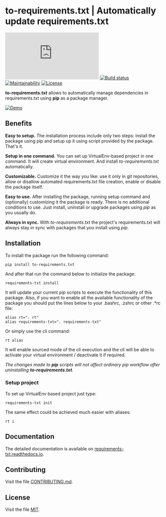 # to-requirements.txt | Automatically update requirements.txt 

[![PyPI release](https://img.shields.io/pypi/v/to-requirements.txt)](https://pypi.org/project/to-requirements.txt/)
[![Build status](https://github.com/VoIlAlex/requirements-txt/actions/workflows/publish-to-pypi.yml/badge.svg)](https://github.com/VoIlAlex/requirements-txt/actions/workflows/publish-to-pypi.yml/badge.svg)
[![Maintainability](https://img.shields.io/maintenance/yes/2024)](https://img.shields.io/maintenance/yes/2024)
[![License](https://img.shields.io/github/license/VoIlAlex/requirements-txt)](https://github.com/VoIlAlex/requirements-txt/blob/master/LICENSE.md)

[//]: # ([![Downloads]&#40;https://static.pepy.tech/personalized-badge/to-requirements.txt?period=total&units=international_system&left_color=grey&right_color=green&left_text=Downloads&#41;]&#40;https://pepy.tech/project/appdata&#41;)

[//]: # ([![Linux]&#40;https://svgshare.com/i/Zhy.svg&#41;]&#40;https://svgshare.com/i/Zhy.svg&#41;)

[//]: # ([![Windows]&#40;https://svgshare.com/i/ZhY.svg&#41;]&#40;https://svgshare.com/i/ZhY.svg&#41;)

[//]: # ([![macOS]&#40;https://svgshare.com/i/ZjP.svg&#41;]&#40;https://svgshare.com/i/ZjP.svg&#41;)

**to-requirements.txt** allows to automatically manage dependencies in requirements.txt using **pip** as a package manager.


[![Demo](https://media.giphy.com/media/y9dUiCm2SwaU8qR0eD/giphy.gif)](https://media.giphy.com/media/y9dUiCm2SwaU8qR0eD/giphy.gif)


## Benefits

**Easy to setup.**
The installation process include only two steps: install the package using pip
and setup up it using script provided by the package. That's it.

**Setup in one command.**
You can set up VirtualEnv-based project in one command. It will create virtual environment.
And install *to-requirements.txt* automatically.

**Customizable.**
Customize it the way you like: use it only in git repositories, allow or disallow
automated requirements.txt file creation, enable or disable the package itself.

**Easy to use.**
After installing the package, running setup command and (optionally) customizing it
the package is ready. There is no additional conditions to use. Just install,
uninstall or upgrade packages using *pip* as you usually do.

**Always in sync.**
With *to-requirements.txt* the project's requirements.txt will always stay in sync
with packages that you install using *pip*.


## Installation


To install the package run the following command:

```shell
pip install to-requirements.txt
```
    

And after that run the command below to initialize the package:

```shell
requirements-txt install
```

It will update your current *pip* scripts to execute the functionality of
this package. Also, if you want to enable all the available functionality of
the package you should put the lines below to your .bashrc, .zshrc or other 
.*rc file:

```shell
alias rt=". rt"
alias requirements-txt=". requirements-txt"
```

Or simply use the cli command:

```shell
rt alias
```

It will enable sourced mode of the cli execution and the cli will be able 
to activate your virtual environment / deactivate it if required.

*The changes made to **pip** scripts will not affect ordinary *pip* workflow after
uninstalling **to-requirements.txt**.*

### Setup project

To set up VirtualEnv based project just type:
```shell
requirements-txt init
```

The same effect could be achieved much easier with aliases:
```shell
rt i
```

## Documentation

The detailed documentation is available on
[requirements-txt.readthedocs.io](https://requirements-txt.readthedocs.io/en/latest/index.html).

## Contributing

Visit the file [CONTRIBUTING.md](CONTRIBUTING.md).

## License

Visit the file [MIT](LICENSE.md).
